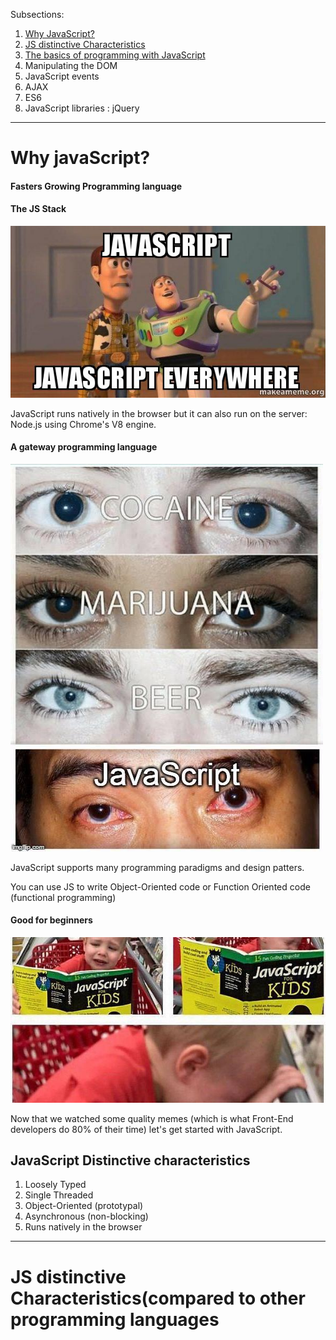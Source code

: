 Subsections:

1. [Why JavaScript?](#whyJS)
2. [JS distinctive Characteristics](#distinctiveCharacteristics)
3. [The basics of programming with JavaScript](./03.03_JavaScriptBasicProgramming.md)
4. Manipulating the DOM
5. JavaScript events
6. AJAX
7. ES6
8. JavaScript libraries : jQuery



---



<h1 id="whyJS">Why javaScript?</h1>

#### Fasters Growing Programming language



#### The JS Stack

![](_img/javascript-javascript-everywhere.jpg)



JavaScript runs natively in the browser but it can also run on the server: Node.js using Chrome's V8 engine.



#### A gateway programming language

![](_img/js-Drug.jpg)



JavaScript supports many programming paradigms and design patters.

You can use JS to write Object-Oriented code or Function Oriented code (functional programming)



#### Good for beginners

![](_img/js4kids.jpg)





Now that we watched some quality memes (which is what Front-End developers do 80% of their time) let's get started with JavaScript.



<h2>JavaScript Distinctive characteristics</h2>

1. Loosely Typed
2. Single Threaded 
3. Object-Oriented (prototypal)
4. Asynchronous (non-blocking)
5. Runs natively in the browser





----





<h1 id="distinctiveCharacteristics">JS distinctive Characteristics(compared to other programming languages</h1>